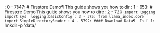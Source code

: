  : 0 - 7847: # Firestore Demo¶  This guide shows you how to dir
   : 1 - 953: # Firestore Demo  This guide shows you how to dire
   : 2 - 720: ``` import logging import sys  logging.basicConfig
   : 3 - 375: from llama_index.core import SimpleDirectoryReader
   : 4 - 5792: #### Download Data¶  In [ ]:  ``` !mkdir -p 'data/
